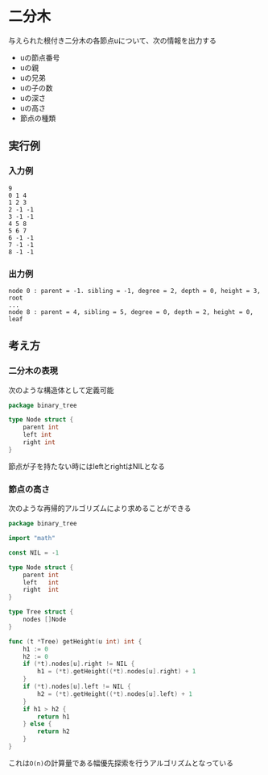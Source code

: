 # 二分木

与えられた根付き二分木の各節点uについて、次の情報を出力する

- uの節点番号
- uの親
- uの兄弟
- uの子の数
- uの深さ
- uの高さ
- 節点の種類

## 実行例
### 入力例
```
9
0 1 4
1 2 3
2 -1 -1
3 -1 -1
4 5 8
5 6 7
6 -1 -1
7 -1 -1
8 -1 -1
```

### 出力例
```
node 0 : parent = -1. sibling = -1, degree = 2, depth = 0, height = 3, root
...
node 8 : parent = 4, sibling = 5, degree = 0, depth = 2, height = 0, leaf
```

## 考え方
### 二分木の表現
次のような構造体として定義可能

```go
package binary_tree

type Node struct {
	parent int
	left int
	right int
}
```

節点が子を持たない時にはleftとrightはNILとなる

### 節点の高さ

次のような再帰的アルゴリズムにより求めることができる

```go
package binary_tree

import "math"

const NIL = -1

type Node struct {
	parent int
	left   int
	right  int
}

type Tree struct {
	nodes []Node
}

func (t *Tree) getHeight(u int) int {
	h1 := 0
	h2 := 0
	if (*t).nodes[u].right != NIL {
		h1 = (*t).getHeight((*t).nodes[u].right) + 1
	}
	if (*t).nodes[u].left != NIL {
		h2 = (*t).getHeight((*t).nodes[u].left) + 1
	}
	if h1 > h2 {
		return h1
    } else {
    	return h2
    }
}
```

これは`O(n)`の計算量である幅優先探索を行うアルゴリズムとなっている